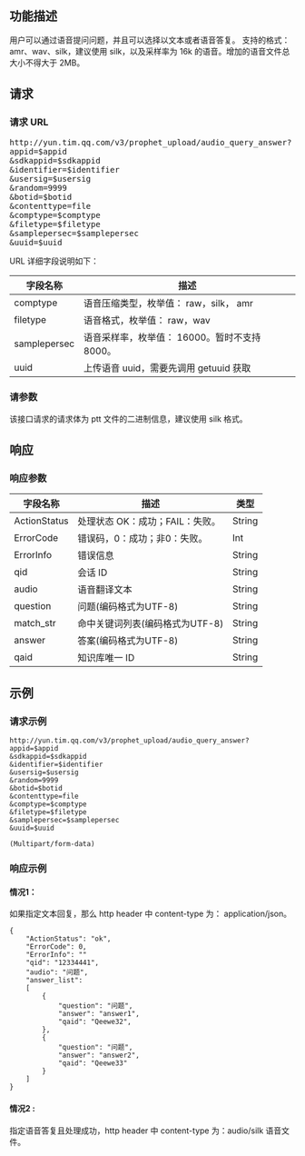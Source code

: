 ## 功能描述
用户可以通过语音提问问题，并且可以选择以文本或者语音答复。
支持的格式：amr、wav、silk，建议使用 silk，以及采样率为 16k 的语音。增加的语音文件总大小不得大于 2MB。

## 请求
### 请求 URL
<pre>
http://yun.tim.qq.com/v3/prophet_upload/audio_query_answer?
appid=$appid
&sdkappid=$sdkappid
&identifier=$identifier
&usersig=$usersig
&random=9999
&botid=$botid
&contenttype=file
&comptype=$comptype
&filetype=$filetype
&samplepersec=$samplepersec
&uuid=$uuid
</pre>

 URL 详细字段说明如下：

|字段名称|	描述|
|-----|------|
|comptype	|语音压缩类型，枚举值： raw，silk， amr|
|filetype	|语音格式，枚举值： raw，wav|
|samplepersec	|语音采样率，枚举值： 16000。暂时不支持 8000。|
|uuid	|上传语音 uuid，需要先调用 getuuid 获取|

### 请参数
该接口请求的请求体为 ptt 文件的二进制信息，建议使用 silk 格式。

## 响应
### 响应参数
| 字段名称 |	描述 | 类型|
|---------|---------|-----|
|ActionStatus	|处理状态 OK：成功；FAIL：失败。|String|
|ErrorCode|	错误码，0：成功；非0：失败。|Int|
|ErrorInfo|	错误信息|String|
|qid	|会话 ID |String|
|audio|	语音翻译文本|String|
|question| 问题(编码格式为UTF-8)|String|
|match_str| 命中关键词列表(编码格式为UTF-8)|String|
|answer	|答案(编码格式为UTF-8)|String|
|qaid|	知识库唯一 ID|String|

## 示例
### 请求示例
```
http://yun.tim.qq.com/v3/prophet_upload/audio_query_answer?
appid=$appid
&sdkappid=$sdkappid
&identifier=$identifier
&usersig=$usersig
&random=9999
&botid=$botid
&contenttype=file
&comptype=$comptype
&filetype=$filetype
&samplepersec=$samplepersec
&uuid=$uuid

(Multipart/form-data)

```

### 响应示例
#### 情况1：
如果指定文本回复，那么 http header 中 content-type 为： application/json。
```
{
    "ActionStatus": "ok",
    "ErrorCode": 0,
    "ErrorInfo": ""
    "qid": "12334441",
    "audio": "问题",
    "answer_list":
    [
        {
            "question": "问题",
            "answer": "answer1",
            "qaid": "Qeewe32",
        },
        {
            "question": "问题",
            "answer": "answer2",
            "qaid": "Qeewe33"
        }
    ]
}
```
#### 情况2 :
指定语音答复且处理成功，http header 中 content-type 为：audio/silk 语音文件。
